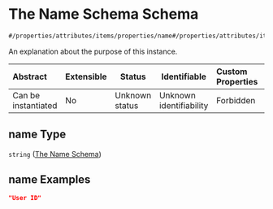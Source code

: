 # The Name Schema Schema

```txt
#/properties/attributes/items/properties/name#/properties/attributes/items/properties/name
```

An explanation about the purpose of this instance.


| Abstract            | Extensible | Status         | Identifiable            | Custom Properties | Additional Properties | Access Restrictions | Defined In                                                                  |
| :------------------ | ---------- | -------------- | ----------------------- | :---------------- | --------------------- | ------------------- | --------------------------------------------------------------------------- |
| Can be instantiated | No         | Unknown status | Unknown identifiability | Forbidden         | Allowed               | none                | [quotes.schema.json\*](../../out/quotes.schema.json "open original schema") |

## name Type

`string` ([The Name Schema](quotes-properties-the-attributes-schema-the-items-schema-properties-the-name-schema.md))

## name Examples

```json
"User ID"
```
